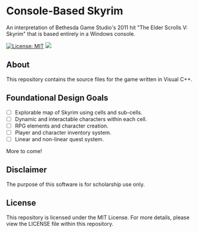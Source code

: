 # Console-Based Skyrim

An interpretation of Bethesda Game Studio's 2011 hit "The Elder Scrolls V: Skyrim" that is based entirely in a Windows console.

[![License: MIT](https://img.shields.io/badge/License-MIT-yellow.svg)](https://opensource.org/licenses/MIT) ![](https://img.shields.io/github/repo-size/danicajiao/text-based-skyrim.svg?style=flat)

## About

This repository contains the source files for the game written in Visual C++.

## Foundational Design Goals

- [ ] Explorable map of Skyrim using cells and sub-cells.
- [ ] Dynamic and interactable characters within each cell.
- [ ] RPG elements and character creation.
- [ ] Player and character inventory system.
- [ ] Linear and non-linear quest system.

More to come!

## Disclaimer

The purpose of this software is for scholarship use only.

## License

This repository is licensed under the MIT License. For more details, please view the LICENSE file within this repository.